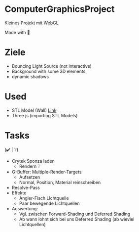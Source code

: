 # ComputerGraphicsProject

Kleines Projekt mit WebGL


Made with :heartbeat:

# Ziele
* Bouncing Light Source (not interactive)
* Background with some 3D elements
* dynamic shadows

# Used
* STL Model (Wall) [Link](https://www.thingiverse.com/thing:2106484)
* Three.js (importing STL Models)

# Tasks
(:heavy_check_mark: | :grey_question:)
* Crytek Sponza laden
  * Rendern :grey_question:
* G-Buffer: Multiple-Render-Targets
  * Aufsetzen
  * Normal, Position, Material reinschreiben
* Resolve-Pass
* Effekte
  * Angler-Fisch Lichtquelle
  * Paar bewegende Lichtquellen
* Auswertung:
  * Vgl. zwischen Forward-Shading und Deferred Shading
  * Ab wann lohnt sich bei uns Deferred Shading (ab wieviel Lichtquellen)
